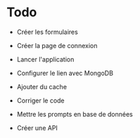 # Todo

- Créer les formulaires
- Créer la page de connexion
- Lancer l'application

- Configurer le lien avec MongoDB
- Ajouter du cache
- Corriger le code
- Mettre les prompts en base de données
- Créer une API
